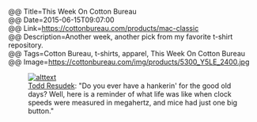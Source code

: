 @@ Title=This Week On Cotton Bureau  
@@ Date=2015-06-15T09:07:00  
@@ Link=https://cottonbureau.com/products/mac-classic  
@@ Description=Another week, another pick from my favorite t-shirt repository.  
@@ Tags=Cotton Bureau, t-shirts, apparel, This Week On Cotton Bureau
@@ Image=https://cottonbureau.com/img/products/5300_Y5LE_2400.jpg  

<figure class="wide">
	<a class="nohover" href="https://cottonbureau.com/img/products/5300_Y5LE_2400.jpg">
		<img src="http://d.pr/i/Ltvf+" alt="alttext" />
	</a>
	<figcaption><a href="http://twitter.com/sprsmpl">Todd Resudek</a>: "Do you ever have a hankerin' for the good old days? Well, here is a reminder of what life was like when clock speeds were measured in megahertz, and mice had just one big button."</figcaption>
</figure>